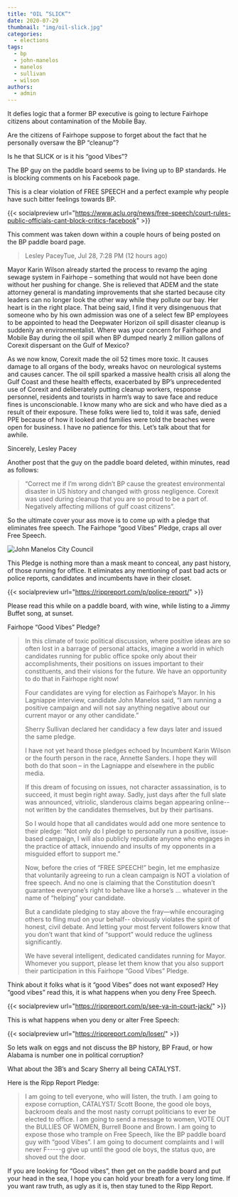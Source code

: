 ```yaml
---
title: "OIL “SLICK”"
date: 2020-07-29
thumbnail: "img/oil-slick.jpg"
categories: 
  - elections
tags: 
  - bp
  - john-manelos
  - manelos
  - sullivan
  - wilson
authors: 
  - admin
---
```


It defies logic that a former BP executive is going to lecture Fairhope citizens about contamination of the Mobile Bay.

Are the citizens of Fairhope suppose to forget about the fact that he personally oversaw the BP “cleanup”?

Is he that SLICK or is it his “good Vibes”?

The BP guy on the paddle board seems to be living up to BP standards. He is blocking comments on his Facebook page.

This is a clear violation of FREE SPEECH and a perfect example why people have such bitter feelings towards BP.

{{< socialpreview url="https://www.aclu.org/news/free-speech/court-rules-public-officials-cant-block-critics-facebook" >}}

This comment was taken down within a couple hours of being posted on the BP paddle board page.

>Lesley PaceyTue, Jul 28, 7:28 PM (12 hours ago)
>
Mayor Karin Wilson already started the process to revamp the aging sewage system in Fairhope – something that would not have been done without her pushing for change. She is relieved that ADEM and the state attorney general is mandating improvements that she started because city leaders can no longer look the other way while they pollute our bay. Her heart is in the right place. That being said, I find it very disingenuous that someone who by his own admission was one of a select few BP employees to be appointed to head the Deepwater Horizon oil spill disaster cleanup is suddenly an environmentalist. Where was your concern for Fairhope and Mobile Bay during the oil spill when BP dumped nearly 2 million gallons of Corexit dispersant on the Gulf of Mexico?
>
As we now know, Corexit made the oil 52 times more toxic. It causes damage to all organs of the body, wreaks havoc on neurological systems and causes cancer. The oil spill sparked a massive health crisis all along the Gulf Coast and these health effects, exacerbated by BP’s unprecedented use of Corexit and deliberately putting cleanup workers, response personnel, residents and tourists in harm’s way to save face and reduce fines is unconscionable. I know many who are sick and who have died as a result of their exposure. These folks were lied to, told it was safe, denied PPE because of how it looked and families were told the beaches were open for business. I have no patience for this. Let’s talk about that for awhile.
>
Sincerely, Lesley Pacey

Another post that the guy on the paddle board deleted, within minutes, read as follows:

>“Correct me if I’m wrong didn’t BP cause the greatest environmental disaster in US history and changed with gross negligence. Corexit was used during cleanup that you are so proud to be a part of. Negatively affecting millions of gulf coast citizens”.

So the ultimate cover your ass move is to come up with a pledge that eliminates free speech. The Fairhope “good Vibes” Pledge, craps all over Free Speech.

![John Manelos City Council](https://cdn.rippreport.com/wp-content/uploads/2020/07/fairhope1.jpg)

This Pledge is nothing more than a mask meant to conceal, any past history, of those running for office. It eliminates any mentioning of past bad acts or police reports, candidates and incumbents have in their closet.

{{< socialpreview url="https://rippreport.com/p/police-report/" >}}

Please read this while on a paddle board, with wine, while listing to a Jimmy Buffet song, at sunset.

Fairhope “Good Vibes” Pledge?

> In this climate of toxic political discussion, where positive ideas are so often lost in a barrage of personal attacks, imagine a world in which candidates running for public office spoke only about their accomplishments, their positions on issues important to their constituents, and their visions for the future. We have an opportunity to do that in Fairhope right now!
> 
> Four candidates are vying for election as Fairhope’s Mayor. In his Lagniappe interview, candidate John Manelos said, “I am running a positive campaign and will not say anything negative about our current mayor or any other candidate.”
> 
> Sherry Sullivan declared her candidacy a few days later and issued the same pledge.
> 
> I have not yet heard those pledges echoed by Incumbent Karin Wilson or the fourth person in the race, Annette Sanders. I hope they will both do that soon – in the Lagniappe and elsewhere in the public media.
> 
> If this dream of focusing on issues, not character assassination, is to succeed, it must begin right away. Sadly, just days after the full slate was announced, vitriolic, slanderous claims began appearing online-- not written by the candidates themselves, but by their partisans.
> 
> So I would hope that all candidates would add one more sentence to their pledge: “Not only do I pledge to personally run a positive, issue-based campaign, I will also publicly repudiate anyone who engages in the practice of attack, innuendo and insults of my opponents in a misguided effort to support me.”
> 
> Now, before the cries of “FREE SPEECH!” begin, let me emphasize that voluntarily agreeing to run a clean campaign is NOT a violation of free speech. And no one is claiming that the Constitution doesn’t guarantee everyone’s right to behave like a horse’s … whatever in the name of “helping” your candidate.
> 
> But a candidate pledging to stay above the fray—while encouraging others to fling mud on your behalf-- obviously violates the spirit of honest, civil debate. And letting your most fervent followers know that you don’t want that kind of “support” would reduce the ugliness significantly.
> 
> We have several intelligent, dedicated candidates running for Mayor. Whomever you support, please let them know that you also support their participation in this Fairhope “Good Vibes” Pledge.

Think about it folks what is it “good Vibes” does not want exposed? Hey “good vibes” read this, it is what happens when you deny Free Speech.

{{< socialpreview url="https://rippreport.com/p/see-ya-in-court-jack/" >}}

This is what happens when you deny or alter Free Speech:

{{< socialpreview url="https://rippreport.com/p/loser/" >}}

So lets walk on eggs and not discuss the BP history, BP Fraud, or how Alabama is number one in political corruption?

What about the 3B’s and Scary Sherry all being CATALYST.

Here is the Ripp Report Pledge:

> I am going to tell everyone, who will listen, the truth. I am going to expose corruption, CATALYST/ Scott Boone, the good ole boys, backroom deals and the most nasty corrupt politicians to ever be elected to office. I am going to send a message to women, VOTE OUT the BULLIES OF WOMEN, Burrell Boone and Brown. I am going to expose those who trample on Free Speech, like the BP paddle board guy with “good Vibes”. I am going to document complaints and I will never F-----g give up until the good ole boys, the status quo, are shoved out the door.

If you are looking for “Good vibes”, then get on the paddle board and put your head in the sea, I hope you can hold your breath for a very long time. If you want raw truth, as ugly as it is, then stay tuned to the Ripp Report.
